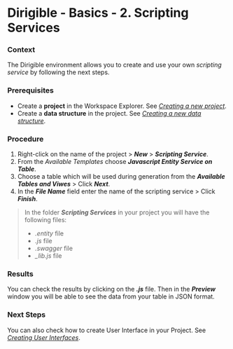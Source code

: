 # Dirigible - Basics - 2. Scripting Services

### **Context**

The Dirigible environment allows you to create  and use your own *scripting service* by following the next steps.

### **Prerequisites**

* Create a **project** in the Workspace Explorer. See [*Creating a new project*][1].
*  Create a **data structure** in the project. See [*Creating a new data structure*][1].
 
### **Procedure**
 
1. Right-click on the name of the project > __*New*__ > __*Scripting Service*__.
2. From the *Available Templates* choose  __*Javascript Entity Service on Table*__.
3. Choose a table which will be used during generation from the __*Available Tables and Viwes*__  > Click __*Next*__.
4. In the __*File Name*__ field enter the name of the scripting service > Click __*Finish*__.

> In the folder __*Scripting Services*__ in your project you will have the following files:
> * *.entity* file
> * *.js* file
> * *.swagger* file
> * *_lib.js* file

### **Results**

You can check the results by clicking on the __*.js*__ file. Then in the __*Preview*__ window you will be able to see the data from your table in JSON format.
    
### **Next Steps**
 You can also check how to create User Interface in your Project. See [_Creating User Interfaces_][2].

[1]: https://github.com/dirigiblelabs/curriculum/tree/master/TeodoraBancheva/WrittenDocumentation/DataStructures.md
[2]: https://github.com/dirigiblelabs/curriculum/tree/master/TeodoraBancheva/WrittenDocumentation/UserInterfaces.md
